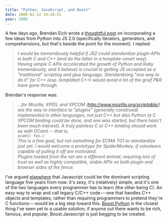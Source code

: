 ```yaml
---
title: "Python, JavaScript, and Boost"
date: 2006-02-22 14:28:51
year: 2006
---
```

<p>A few days ago, Brendan Eich wrote a <a href="http://weblogs.mozillazine.org/roadmap/archives/2006/02/js_and_python_news.html">thoughtful
post</a> on incorporating a few ideas from Python into JS 2.0
(specifically iterators, generators, and comprehensions, but that's
beside the point for the moment).  I replied:</p>

<blockquote><em>
t would be tremendously helpful if JS2 could standardize plugin APIs
in both C and C++ (and do the latter in a template-smart way). Having
simple C APIs accelerated the growth of Python and Ruby tremendously,
and (I believe) is crucial to getting JS accepted as a "traditional"
scripting and glue language. Standardizing "one way to do it" for C++
(esp. templated C++) would avoid a lot of the grief P&amp;R have gone
through.
</em></blockquote>

<p>Brendan's response was:</p>

<blockquote><em>
...for Mozilla, XPIDL and XPCOM (<a href="http://www.mozilla.org/scriptable/">http://www.mozilla.org/scriptable/</a>)
are the way to interface to "plugins" (generally construed)
implemented in other languages, not just C++ but also Python (a C
XPCOM binding could be done, and one was started, but there hasn't
been much interest). A truly painless C or C++ binding should work as
with OCaml -- that is,
<br />
<code>ocamlc foo.c</code>
<br />
This is a fine goal, but not something for ECMA TG1 to standardize
just yet. I would welcome a prototype for SpiderMonkey, if volunteers
capable of pulling it off are motivated.
<br />
Plugins loaded from the net are a different animal, requiring lots of
trust as well as highly compatible, stable APIs on both plugin and
browser sides of the fence.
</em></blockquote>

<p>I've argued <a href="http://www.ddj.com/documents/s=9776/ddj1126538834462/">elsewhere</a>
that Javascript could be the dominant scripting language five years
from now: it's sexy, it's (relatively) simple, and it's one of the two
languages every programmer has to learn (the other being C).  An easy
way to wrap and call legacy C/C++ code---one that handles C++ objects
and templates, rather than requiring programmers to pretend they're
C functions---would be a big step toward this.  <a href="http://www.boost.org/libs/python/doc/index.html">Boost.Python</a>
is the closest thing I've seen yet to a usable solution; if anyone out
there wants to be rich, famous, and popular, Boost.Javascript is just
begging to be created.</p>
